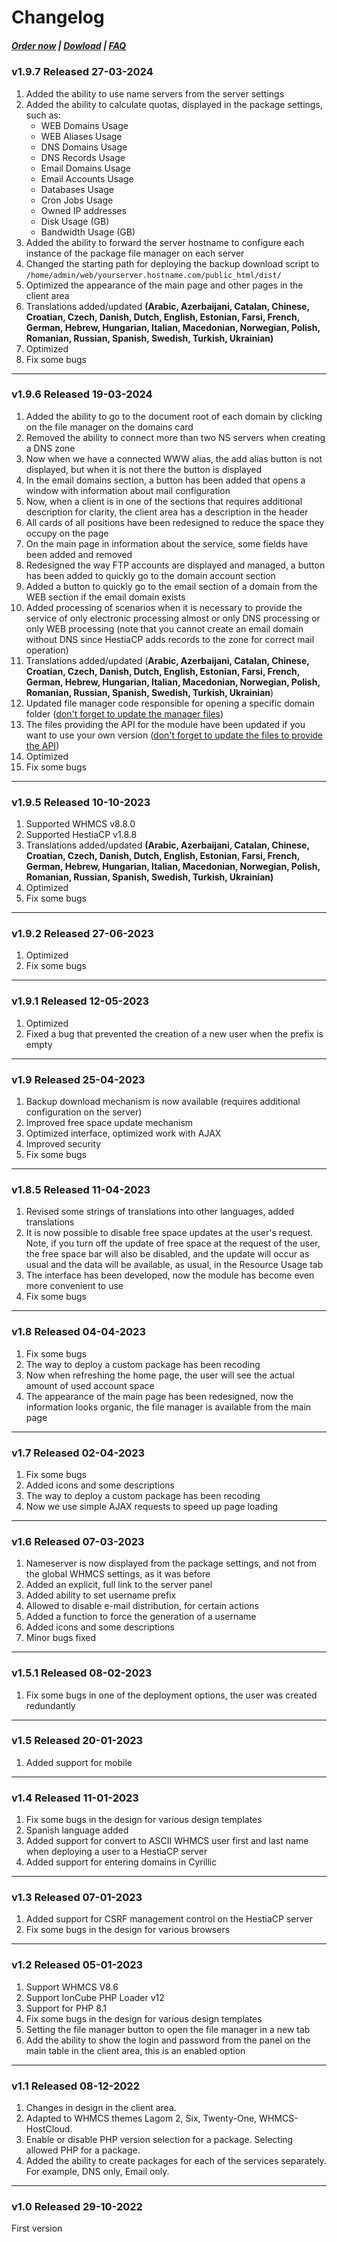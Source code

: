 # Changelog

#####  [Order now](https://puqcloud.com/index.php?rp=/store/whmcs-module-hestiacp) | [Dowload](https://download.puqcloud.com/WHMCS/servers/PUQ_WHMCS-HestiaCP/) | [FAQ](https://faq.puqcloud.com/)

### v1.9.7 Released 27-03-2024
1. Added the ability to use name servers from the server settings
2. Added the ability to calculate quotas, displayed in the package settings, such as:
   - WEB Domains Usage
   - WEB Aliases Usage
   - DNS Domains Usage
   - DNS Records Usage
   - Email Domains Usage
   - Email Accounts Usage
   - Databases Usage
   - Cron Jobs Usage
   - Owned IP addresses
   - Disk Usage (GB)
   - Bandwidth Usage (GB)
3. Added the ability to forward the server hostname to configure each instance of the package file manager on each server
4. Changed the starting path for deploying the backup download script to `/home/admin/web/yourserver.hostname.com/public_html/dist/`
5. Optimized the appearance of the main page and other pages in the client area
6. Translations added/updated **(Arabic, Azerbaijani, Catalan, Chinese, Croatian, Czech, Danish, Dutch, English, Estonian, Farsi, French, German, Hebrew, Hungarian, Italian, Macedonian, Norwegian, Polish,  Romanian, Russian, Spanish, Swedish, Turkish, Ukrainian)**
7. Optimized
8. Fix some bugs

- - - - - -

### v1.9.6 Released 19-03-2024
1. Added the ability to go to the document root of each domain by clicking on the file manager on the domains card
2. Removed the ability to connect more than two NS servers when creating a DNS zone
3. Now when we have a connected WWW alias, the add alias button is not displayed, but when it is not there the button is displayed
4. In the email domains section, a button has been added that opens a window with information about mail configuration
5. Now, when a client is in one of the sections that requires additional description for clarity, the client area has a description in the header
6. All cards of all positions have been redesigned to reduce the space they occupy on the page
7. On the main page in information about the service, some fields have been added and removed
8. Redesigned the way FTP accounts are displayed and managed, a button has been added to quickly go to the domain account section
9. Added a button to quickly go to the email section of a domain from the WEB section if the email domain exists
10. Added processing of scenarios when it is necessary to provide the service of only electronic processing almost or only DNS processing or only WEB processing (note that you cannot create an email domain without DNS since HestiaCP adds records to the zone for correct mail operation)
11. Translations added/updated (**Arabic, Azerbaijani, Catalan, Chinese, Croatian, Czech, Danish, Dutch, English, Estonian, Farsi, French, German, Hebrew, Hungarian, Italian, Macedonian, Norwegian, Polish,  Romanian, Russian, Spanish, Swedish, Turkish, Ukrainian**)
12. Updated file manager code responsible for opening a specific domain folder ([don't forget to update the manager files](https://download.puqcloud.com/WHMCS/servers/PUQ_WHMCS-HestiaCP/filemanager/filemanager_latest.zip))
13. The files providing the API for the module have been updated if you want to use your own version ([don't forget to update the files to provide the API](https://download.puqcloud.com/WHMCS/servers/PUQ_WHMCS-HestiaCP/filemanager/api/Filegator-api-for-HestiaCP-module-latest.zip))
14. Optimized
15. Fix some bugs

- - - - - -

### v1.9.5 Released 10-10-2023
1. Supported WHMCS v8.8.0
2. Supported HestiaCP v1.8.8
3. Translations added/updated **(Arabic, Azerbaijani, Catalan, Chinese, Croatian, Czech, Danish, Dutch, English, Estonian, Farsi, French, German, Hebrew, Hungarian, Italian, Macedonian, Norwegian, Polish,  Romanian, Russian, Spanish, Swedish, Turkish, Ukrainian)**
4. Optimized
5. Fix some bugs

- - - - - -

### v1.9.2 Released 27-06-2023
1. Optimized
2. Fix some bugs

- - - - - -

### v1.9.1 Released 12-05-2023
1. Optimized
2. Fixed a bug that prevented the creation of a new user when the prefix is empty

- - - - - -

### v1.9 Released 25-04-2023
1. Backup download mechanism is now available (requires additional configuration on the server)
2. Improved free space update mechanism
3. Optimized interface, optimized work with AJAX
4. Improved security
5. Fix some bugs

- - - - - -

### v1.8.5 Released 11-04-2023
1. Revised some strings of translations into other languages, added translations
2. It is now possible to disable free space updates at the user's request. Note, if you turn off the update of free space at the request of the user, the free space bar will also be disabled, and the update will occur as usual and the data will be available, as usual, in the Resource Usage tab
3. The interface has been developed, now the module has become even more convenient to use
4. Fix some bugs

- - - - - -

### v1.8 Released 04-04-2023
1. Fix some bugs
2. The way to deploy a custom package has been recoding
3. Now when refreshing the home page, the user will see the actual amount of used account space
4. The appearance of the main page has been redesigned, now the information looks organic, the file manager is available from the main page

- - - - - -

### v1.7 Released 02-04-2023
1. Fix some bugs
2. Added icons and some descriptions
3. The way to deploy a custom package has been recoding
4. Now we use simple AJAX requests to speed up page loading

- - - - - -

### v1.6 Released 07-03-2023
 
1. Nameserver is now displayed from the package settings, and not from the global WHMCS settings, as it was before
2. Added an explicit, full link to the server panel
3. Added ability to set username prefix
4. Allowed to disable e-mail distribution, for certain actions
5. Added a function to force the generation of a username
6. Added icons and some descriptions
7. Minor bugs fixed

- - - - - -

### v1.5.1 Released 08-02-2023

1. Fix some bugs in one of the deployment options, the user was created redundantly

- - - - - -

### v1.5 Released 20-01-2023

1. Added support for mobile

- - - - - -

### v1.4 Released 11-01-2023

1. Fix some bugs in the design for various design templates
2. Spanish language added
3. Added support for convert to ASCII WHMCS user first and last name when deploying a user to a HestiaCP server
4. Added support for entering domains in Cyrillic

- - - - - -

### v1.3 Released 07-01-2023

1. Added support for CSRF management control on the HestiaCP server
2. Fix some bugs in the design for various browsers

- - - - - -

### v1.2 Released 05-01-2023

1. Support WHMCS V8.6
2. Support IonCube PHP Loader v12
3. Support for PHP 8.1
4. Fix some bugs in the design for various design templates
5. Setting the file manager button to open the file manager in a new tab
6. Add the ability to show the login and password from the panel on the main table in the client area, this is an enabled option

- - - - - -

### v1.1 Released 08-12-2022

1. Changes in design in the client area.
2. Adapted to WHMCS themes Lagom 2, Six, Twenty-One, WHMCS-HostCloud.
3. Enable or disable PHP version selection for a package. Selecting allowed PHP for a package.
4. Added the ability to create packages for each of the services separately. For example, DNS only, Email only.

- - - - - -

### v1.0 Released 29-10-2022

First version
